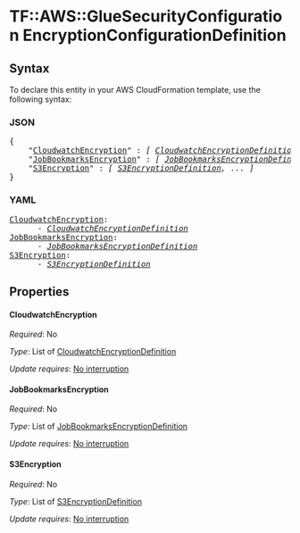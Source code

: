 # TF::AWS::GlueSecurityConfiguration EncryptionConfigurationDefinition

## Syntax

To declare this entity in your AWS CloudFormation template, use the following syntax:

### JSON

<pre>
{
    "<a href="#cloudwatchencryption" title="CloudwatchEncryption">CloudwatchEncryption</a>" : <i>[ <a href="cloudwatchencryptiondefinition.md">CloudwatchEncryptionDefinition</a>, ... ]</i>,
    "<a href="#jobbookmarksencryption" title="JobBookmarksEncryption">JobBookmarksEncryption</a>" : <i>[ <a href="jobbookmarksencryptiondefinition.md">JobBookmarksEncryptionDefinition</a>, ... ]</i>,
    "<a href="#s3encryption" title="S3Encryption">S3Encryption</a>" : <i>[ <a href="s3encryptiondefinition.md">S3EncryptionDefinition</a>, ... ]</i>
}
</pre>

### YAML

<pre>
<a href="#cloudwatchencryption" title="CloudwatchEncryption">CloudwatchEncryption</a>: <i>
      - <a href="cloudwatchencryptiondefinition.md">CloudwatchEncryptionDefinition</a></i>
<a href="#jobbookmarksencryption" title="JobBookmarksEncryption">JobBookmarksEncryption</a>: <i>
      - <a href="jobbookmarksencryptiondefinition.md">JobBookmarksEncryptionDefinition</a></i>
<a href="#s3encryption" title="S3Encryption">S3Encryption</a>: <i>
      - <a href="s3encryptiondefinition.md">S3EncryptionDefinition</a></i>
</pre>

## Properties

#### CloudwatchEncryption

_Required_: No

_Type_: List of <a href="cloudwatchencryptiondefinition.md">CloudwatchEncryptionDefinition</a>

_Update requires_: [No interruption](https://docs.aws.amazon.com/AWSCloudFormation/latest/UserGuide/using-cfn-updating-stacks-update-behaviors.html#update-no-interrupt)

#### JobBookmarksEncryption

_Required_: No

_Type_: List of <a href="jobbookmarksencryptiondefinition.md">JobBookmarksEncryptionDefinition</a>

_Update requires_: [No interruption](https://docs.aws.amazon.com/AWSCloudFormation/latest/UserGuide/using-cfn-updating-stacks-update-behaviors.html#update-no-interrupt)

#### S3Encryption

_Required_: No

_Type_: List of <a href="s3encryptiondefinition.md">S3EncryptionDefinition</a>

_Update requires_: [No interruption](https://docs.aws.amazon.com/AWSCloudFormation/latest/UserGuide/using-cfn-updating-stacks-update-behaviors.html#update-no-interrupt)

